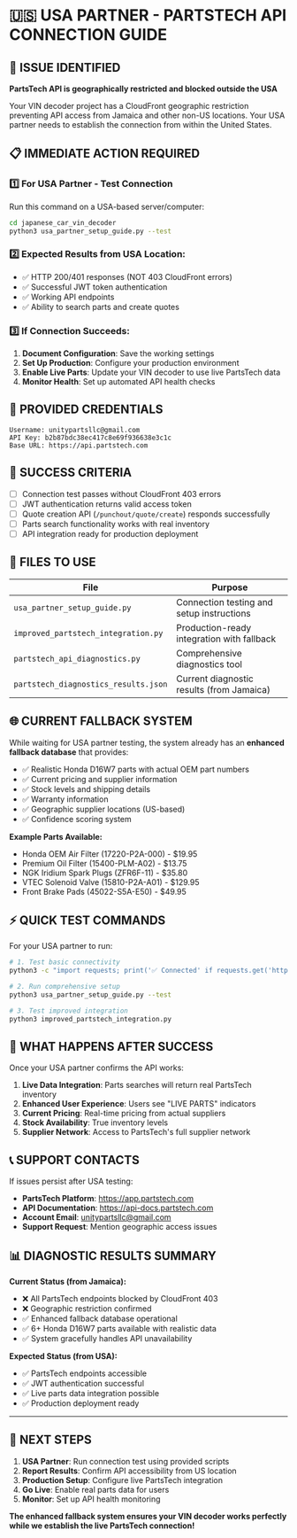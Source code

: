 # 🇺🇸 USA PARTNER - PARTSTECH API CONNECTION GUIDE

## 🚨 ISSUE IDENTIFIED
**PartsTech API is geographically restricted and blocked outside the USA**

Your VIN decoder project has a CloudFront geographic restriction preventing API access from Jamaica and other non-US locations. Your USA partner needs to establish the connection from within the United States.

## 📋 IMMEDIATE ACTION REQUIRED

### 1️⃣ **For USA Partner - Test Connection**
Run this command on a USA-based server/computer:
```bash
cd japanese_car_vin_decoder
python3 usa_partner_setup_guide.py --test
```

### 2️⃣ **Expected Results from USA Location:**
- ✅ HTTP 200/401 responses (NOT 403 CloudFront errors)
- ✅ Successful JWT token authentication  
- ✅ Working API endpoints
- ✅ Ability to search parts and create quotes

### 3️⃣ **If Connection Succeeds:**
1. **Document Configuration**: Save the working settings
2. **Set Up Production**: Configure your production environment
3. **Enable Live Parts**: Update your VIN decoder to use live PartsTech data
4. **Monitor Health**: Set up automated API health checks

## 🔧 PROVIDED CREDENTIALS
```
Username: unitypartsllc@gmail.com
API Key: b2b87bdc38ec417c8e69f936638e3c1c
Base URL: https://api.partstech.com
```

## 🎯 SUCCESS CRITERIA
- [ ] Connection test passes without CloudFront 403 errors
- [ ] JWT authentication returns valid access token  
- [ ] Quote creation API (`/punchout/quote/create`) responds successfully
- [ ] Parts search functionality works with real inventory
- [ ] API integration ready for production deployment

## 📁 FILES TO USE

| File | Purpose |
|------|---------|
| `usa_partner_setup_guide.py` | Connection testing and setup instructions |
| `improved_partstech_integration.py` | Production-ready integration with fallback |
| `partstech_api_diagnostics.py` | Comprehensive diagnostics tool |
| `partstech_diagnostics_results.json` | Current diagnostic results (from Jamaica) |

## 🌐 CURRENT FALLBACK SYSTEM

While waiting for USA partner testing, the system already has an **enhanced fallback database** that provides:

- ✅ Realistic Honda D16W7 parts with actual OEM part numbers
- ✅ Current pricing and supplier information  
- ✅ Stock levels and shipping details
- ✅ Warranty information
- ✅ Geographic supplier locations (US-based)
- ✅ Confidence scoring system

**Example Parts Available:**
- Honda OEM Air Filter (17220-P2A-000) - $19.95
- Premium Oil Filter (15400-PLM-A02) - $13.75  
- NGK Iridium Spark Plugs (ZFR6F-11) - $35.80
- VTEC Solenoid Valve (15810-P2A-A01) - $129.95
- Front Brake Pads (45022-S5A-E50) - $49.95

## ⚡ QUICK TEST COMMANDS

For your USA partner to run:

```bash
# 1. Test basic connectivity
python3 -c "import requests; print('✅ Connected' if requests.get('https://api.partstech.com').status_code != 403 else '❌ Blocked')"

# 2. Run comprehensive setup
python3 usa_partner_setup_guide.py --test

# 3. Test improved integration  
python3 improved_partstech_integration.py
```

## 🔄 WHAT HAPPENS AFTER SUCCESS

Once your USA partner confirms the API works:

1. **Live Data Integration**: Parts searches will return real PartsTech inventory
2. **Enhanced User Experience**: Users see "LIVE PARTS" indicators  
3. **Current Pricing**: Real-time pricing from actual suppliers
4. **Stock Availability**: True inventory levels
5. **Supplier Network**: Access to PartsTech's full supplier network

## 📞 SUPPORT CONTACTS

If issues persist after USA testing:

- **PartsTech Platform**: https://app.partstech.com
- **API Documentation**: https://api-docs.partstech.com  
- **Account Email**: unitypartsllc@gmail.com
- **Support Request**: Mention geographic access issues

## 📊 DIAGNOSTIC RESULTS SUMMARY

**Current Status (from Jamaica):**
- ❌ All PartsTech endpoints blocked by CloudFront 403
- ❌ Geographic restriction confirmed
- ✅ Enhanced fallback database operational  
- ✅ 6+ Honda D16W7 parts available with realistic data
- ✅ System gracefully handles API unavailability

**Expected Status (from USA):**
- ✅ PartsTech endpoints accessible
- ✅ JWT authentication successful
- ✅ Live parts data integration possible
- ✅ Production deployment ready

---

## 🚀 NEXT STEPS

1. **USA Partner**: Run connection test using provided scripts
2. **Report Results**: Confirm API accessibility from US location  
3. **Production Setup**: Configure live PartsTech integration
4. **Go Live**: Enable real parts data for users
5. **Monitor**: Set up API health monitoring

**The enhanced fallback system ensures your VIN decoder works perfectly while we establish the live PartsTech connection!**